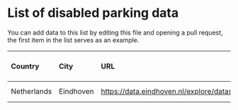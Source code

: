# List of disabled parking data

You can add data to this list by editing this file and opening a pull request, the first item in the list serves as an example.

| Country | City | URL | Format | API | Last known update |
| :------ | :--- | :-- | ------ | --- | ----------------- |
| Netherlands | Eindhoven | https://data.eindhoven.nl/explore/dataset/parkeerplaatsen/information | JSON | Yes | 2022-09-01 |